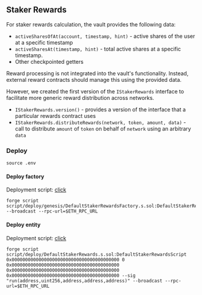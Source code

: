 ## Staker Rewards

For staker rewards calculation, the vault provides the following data:

- `activeSharesOfAt(account, timestamp, hint)` - $\text{active}$ shares of the user at a specific timestamp
- `activeSharesAt(timestamp, hint)` - total $\text{active}$ shares at a specific timestamp.
- Other checkpointed getters

Reward processing is not integrated into the vault's functionality. Instead, external reward contracts should manage this using the provided data.

However, we created the first version of the `IStakerRewards` interface to facilitate more generic reward distribution across networks.

- `IStakerRewards.version()` - provides a version of the interface that a particular rewards contract uses
- `IStakerRewards.distributeRewards(network, token, amount, data)` - call to distribute `amount` of `token` on behalf of `network` using an arbitrary `data`

### Deploy

```shell
source .env
```

#### Deploy factory

Deployment script: [click](../script/deploy/genesis/DefaultStakerRewardsFactory.s.sol)

```shell
forge script script/deploy/genesis/DefaultStakerRewardsFactory.s.sol:DefaultStakerRewardsFactoryScript --broadcast --rpc-url=$ETH_RPC_URL
```

#### Deploy entity

Deployment script: [click](../script/deploy/DefaultStakerRewards.s.sol)

```shell
forge script script/deploy/DefaultStakerRewards.s.sol:DefaultStakerRewardsScript 0x0000000000000000000000000000000000000000 0 0x0000000000000000000000000000000000000000 0x0000000000000000000000000000000000000000 0x0000000000000000000000000000000000000000 --sig "run(address,uint256,address,address,address)" --broadcast --rpc-url=$ETH_RPC_URL
```
